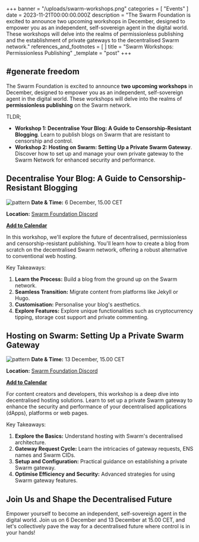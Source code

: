 +++
banner = "/uploads/swarm-workshops.png"
categories = [ "Events" ]
date = 2023-11-21T00:00:00.000Z
description = "The Swarm Foundation is excited to announce two upcoming workshops in December, designed to empower you as an independent, self-sovereign agent in the digital world. These workshops will delve into the realms of permissionless publishing and the establishment of private gateways to the decentralised Swarm network."
references_and_footnotes = [ ]
title = "Swarm Workshops: Permissionless Publishing"
_template = "post"
+++



## #generate freedom


The Swarm Foundation is excited to announce **two upcoming workshops** in December, designed to empower you as an independent, self-sovereign agent in the digital world. These workshops will delve into the realms of **permissionless publishing** on the Swarm network.

TLDR;



* **Workshop 1: Decentralise Your Blog: A Guide to Censorship-Resistant Blogging**.  Learn to publish blogs on Swarm that are resistant to censorship and control.
* **Workshop 2: Hosting on Swarm: Setting Up a Private Swarm Gateway**. Discover how to set up and manage your own private gateway to the Swarm Network for enhanced security and performance.


## Decentralise Your Blog: A Guide to Censorship-Resistant Blogging
![pattern](/uploads/ws1.png)
**Date & Time:** 6 December, 15.00 CET 

**Location:** [Swarm Foundation Discord](https://discord.com/channels/799027393297514537/966664597186699304) 

**[Add to Calendar](https://www.addevent.com/event/sU19334495)**

In this workshop, we'll explore the future of decentralised, permissionless and censorship-resistant publishing. You'll learn how to create a blog from scratch on the decentralised Swarm network, offering a robust alternative to conventional web hosting.

 

Key Takeaways:

1. **Learn the Process:** Build a blog from the ground up on the Swarm network.
2. **Seamless Transition:** Migrate content from platforms like Jekyll or Hugo.
3. **Customisation:** Personalise your blog's aesthetics.
4. **Explore Features:** Explore unique functionalities such as cryptocurrency tipping, storage cost support and private commenting.


## Hosting on Swarm: Setting Up a Private Swarm Gateway
![pattern](/uploads/ws2.png)
**Date & Time:** 13 December, 15.00 CET 

**Location:** [Swarm Foundation Discord](https://discord.com/channels/799027393297514537/966664597186699304) 

**[Add to Calendar](https://www.addevent.com/event/Gr19334590)**

For content creators and developers, this workshop is a deep dive into decentralised hosting solutions. Learn to set up a private Swarm gateway to enhance the security and performance of your decentralised applications (dApps), platforms or web pages.

 

Key Takeaways:



1. **Explore the Basics:** Understand hosting with Swarm's decentralised architecture.
2. **Gateway Request Cycle:** Learn the intricacies of gateway requests, ENS names and Swarm CIDs.
3. **Setup and Configuration:** Practical guidance on establishing a private Swarm gateway.
4. **Optimise Efficiency and Security:** Advanced strategies for using Swarm gateway features.

 


## Join Us and Shape the Decentralised Future

Empower yourself to become an independent, self-sovereign agent in the digital world. Join us on 6 December and 13 December at 15.00 CET, and let's collectively pave the way for a decentralised future where control is in your hands!


